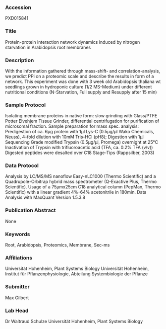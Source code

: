 ### Accession
PXD015841

### Title
Protein-protein interaction network dynamics induced by nitrogen starvation in Arabidopsis root membranes

### Description
With the information gathered through mass-shift- and correlation-analysis, we predict PPi on a proteomic scale and describe the results in form of a network. This experiment was done with 3 week old Arabidopsis thaliana wt seedlings grown in hydroponic culture (1/2 MS-Medium) under different nutritional conditions (N-Starvation, Full supply and Resupply after 15 min)

### Sample Protocol
Isolating membrane proteins in native form: slow grinding with Glass/PTFE Potter Elvehjem Tissue Grinder, differential centrifugation for purification of microsomal fraction. Sample preparation for mass spec. analysis: Predigestion of ca. 6µg protein with 1µl Lys-C (0.5µg/µl Wako Chemicals, Neuss), 4-fold dilution with 10mM Tris-HCl (pH8); Digestion with 1µl Sequencing Grade modified Trypsin (0.5µg/µl, Promega) overnight at 25°C Inactivation of Trypsin with trifluoroacetic acid (TFA, ca. 0.2% TFA (v/v)) Digested peptides were desalted over C18 Stage-Tips (Rappsilber, 2003)

### Data Protocol
Analysis by LC/MS/MS nanoflow Easy-nLC1000 (Thermo Scientific) and a Quadrupole-Orbitrap hybrid mass spectrometer (Q-Exactive Plus, Thermo Scientific). Usage of a 75µmx25cm C18 analytical column (PepMan, Thermo Scientific) with a linear gradient 4%-64% acetonitrile in 180min. Data Analysis with MaxQuant Version 1.5.3.8

### Publication Abstract
None

### Keywords
Root, Arabidopsis, Proteomics, Membrane, Sec-ms

### Affiliations
Universität Hohenheim, Plant Systems Biology
Universität Hohenheim, Institut für Pflanzenphysiologie, Abteilung Systembiologie der Pflanze

### Submitter
Max Gilbert

### Lab Head
Dr Waltraud Schulze
Universität Hohenheim, Plant Systems Biology


